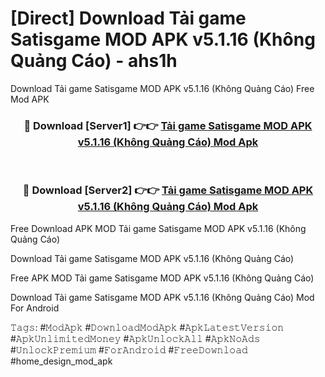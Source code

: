 # [Direct] Download Tải game Satisgame MOD APK v5.1.16 (Không Quảng Cáo) - ahs1h
Download Tải game Satisgame MOD APK v5.1.16 (Không Quảng Cáo) Free Mod APK

<div align="center">
<h3>🔴 Download [Server1] 👉👉 <a href="https://apk-comot.site?title=Tải_game_Satisgame_MOD_APK_v5.1.16_(Không_Quảng_Cáo)">Tải game Satisgame MOD APK v5.1.16 (Không Quảng Cáo) Mod Apk</a></h3><br>

<h3>🔴 Download [Server2] 👉👉 <a href="https://apk-comot.site?title=Tải_game_Satisgame_MOD_APK_v5.1.16_(Không_Quảng_Cáo)">Tải game Satisgame MOD APK v5.1.16 (Không Quảng Cáo) Mod Apk</a></h3>
</div>


Free Download APK MOD Tải game Satisgame MOD APK v5.1.16 (Không Quảng Cáo)

Download Tải game Satisgame MOD APK v5.1.16 (Không Quảng Cáo) 

Free APK MOD Tải game Satisgame MOD APK v5.1.16 (Không Quảng Cáo) 

Download Tải game Satisgame MOD APK v5.1.16 (Không Quảng Cáo) Mod For Android

𝚃𝚊𝚐𝚜: #𝙼𝚘𝚍𝙰𝚙𝚔 #𝙳𝚘𝚠𝚗𝚕𝚘𝚊𝚍𝙼𝚘𝚍𝙰𝚙𝚔 #𝙰𝚙𝚔𝙻𝚊𝚝𝚎𝚜𝚝𝚅𝚎𝚛𝚜𝚒𝚘𝚗 #𝙰𝚙𝚔𝚄𝚗𝚕𝚒𝚖𝚒𝚝𝚎𝚍𝙼𝚘𝚗𝚎𝚢 #𝙰𝚙𝚔𝚄𝚗𝚕𝚘𝚌𝚔𝙰𝚕𝚕 #𝙰𝚙𝚔𝙽𝚘𝙰𝚍𝚜 #𝚄𝚗𝚕𝚘𝚌𝚔𝙿𝚛𝚎𝚖𝚒𝚞𝚖 #𝙵𝚘𝚛𝙰𝚗𝚍𝚛𝚘𝚒𝚍 #𝙵𝚛𝚎𝚎𝙳𝚘𝚠𝚗𝚕𝚘𝚊𝚍 #home_design_mod_apk